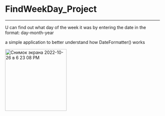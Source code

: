# FindWeekDay_Project
___
U can find out what day of the week it was by entering the date in the format: day-month-year

a simple application to better understand how DateFormatter() works

<img width="200" alt="Снимок экрана 2022-10-26 в 6 23 08 PM" src="https://user-images.githubusercontent.com/57324920/198014786-06c6ac94-20fc-4994-a713-c4aeeb9141bf.png">
